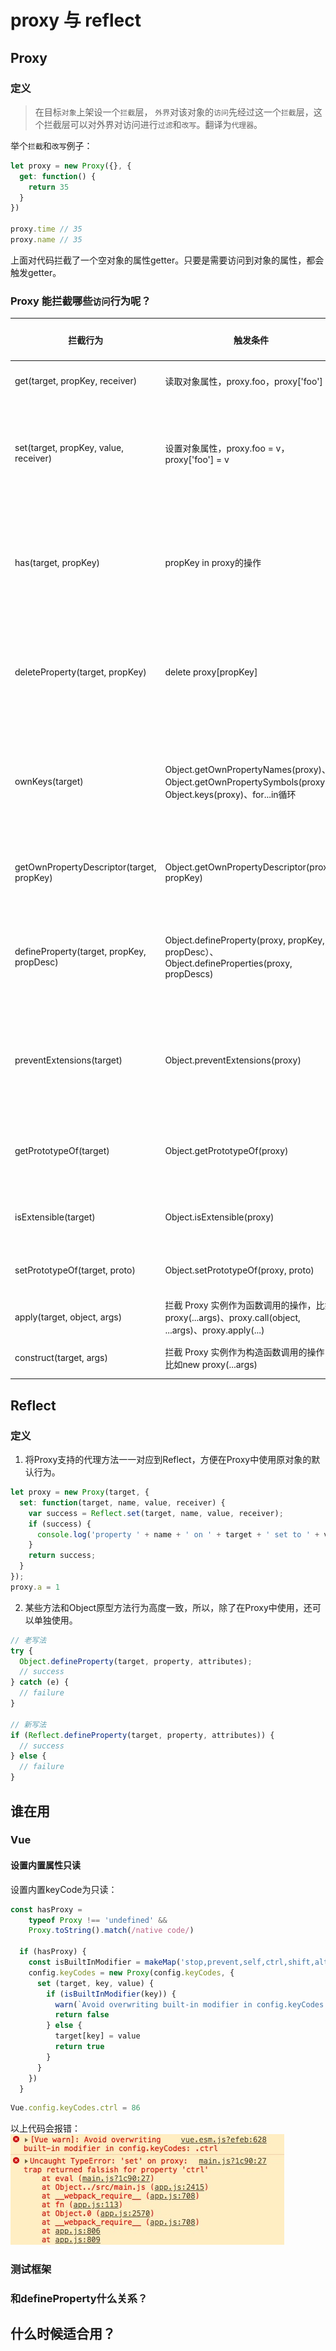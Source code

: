 # proxy 与 reflect

## Proxy

### 定义
> 在目标`对象`上架设一个`拦截`层， `外界`对该对象的`访问`先经过这一个`拦截`层，这个拦截层可以对外界对访问进行`过滤`和`改写`。翻译为`代理器`。

举个`拦截`和`改写`例子：

```javascript
let proxy = new Proxy({}, {
  get: function() {
    return 35
  }
})

proxy.time // 35
proxy.name // 35
```

上面对代码拦截了一个空对象的属性getter。只要是需要访问到对象的属性，都会触发getter。

### Proxy 能拦截哪些`访问`行为呢？

拦截行为 | 触发条件 | 返回值说明 
-|-|-
get(target, propKey, receiver)| 读取对象属性，proxy.foo，proxy['foo'] | 返回属性值 
set(target, propKey, value, receiver) | 设置对象属性，proxy.foo = v，proxy['foo'] = v | 返回一个布尔值，表示是否设置成功
has(target, propKey) | propKey in proxy的操作 | 返回一个布尔值，表示是否包含此属性
deleteProperty(target, propKey) | delete proxy[propKey] | 返回一个布尔值，表示是否删除成功
ownKeys(target) | Object.getOwnPropertyNames(proxy)、Object.getOwnPropertySymbols(proxy)、Object.keys(proxy)、for...in循环 | 返回目标对象所有自身的属性的属性名
getOwnPropertyDescriptor(target, propKey) | Object.getOwnPropertyDescriptor(proxy, propKey) | 返回属性的描述对象
defineProperty(target, propKey, propDesc) | Object.defineProperty(proxy, propKey, propDesc）、Object.defineProperties(proxy, propDescs) | 返回一个布尔值表示是否定义成功
preventExtensions(target) | Object.preventExtensions(proxy) | 返回一个布尔值表示是否定义成功
getPrototypeOf(target) | Object.getPrototypeOf(proxy) | 返回一个对象（对象原型）
isExtensible(target) | Object.isExtensible(proxy) | 返回一个布尔值
setPrototypeOf(target, proto) | Object.setPrototypeOf(proxy, proto) | 返回一个布尔值
apply(target, object, args) | 拦截 Proxy 实例作为函数调用的操作，比如proxy(...args)、proxy.call(object, ...args)、proxy.apply(...) | 无限制
construct(target, args) | 拦截 Proxy 实例作为构造函数调用的操作，比如new proxy(...args) | 返回实例对象

## Reflect

### 定义

1. 将Proxy支持的代理方法一一对应到Reflect，方便在Proxy中使用原对象的默认行为。
```javascript
let proxy = new Proxy(target, {
  set: function(target, name, value, receiver) {
    var success = Reflect.set(target, name, value, receiver);
    if (success) {
      console.log('property ' + name + ' on ' + target + ' set to ' + value);
    }
    return success;
  }
});
proxy.a = 1
```

2. 某些方法和Object原型方法行为高度一致，所以，除了在Proxy中使用，还可以单独使用。
```javascript
// 老写法
try {
  Object.defineProperty(target, property, attributes);
  // success
} catch (e) {
  // failure
}

// 新写法
if (Reflect.defineProperty(target, property, attributes)) {
  // success
} else {
  // failure
}
```


## 谁在用

### Vue

#### 设置内置属性只读
设置内置keyCode为只读：
```javascript
const hasProxy =
    typeof Proxy !== 'undefined' &&
    Proxy.toString().match(/native code/)

  if (hasProxy) {
    const isBuiltInModifier = makeMap('stop,prevent,self,ctrl,shift,alt,meta,exact')
    config.keyCodes = new Proxy(config.keyCodes, {
      set (target, key, value) {
        if (isBuiltInModifier(key)) {
          warn(`Avoid overwriting built-in modifier in config.keyCodes: .${key}`)
          return false
        } else {
          target[key] = value
          return true
        }
      }
    })
  }
```

```javascript
Vue.config.keyCodes.ctrl = 86
```
以上代码会报错：
![](../.vuepress/public/2019071701.jpeg)

### 测试框架

### 和defineProperty什么关系？

## 什么时候适合用？